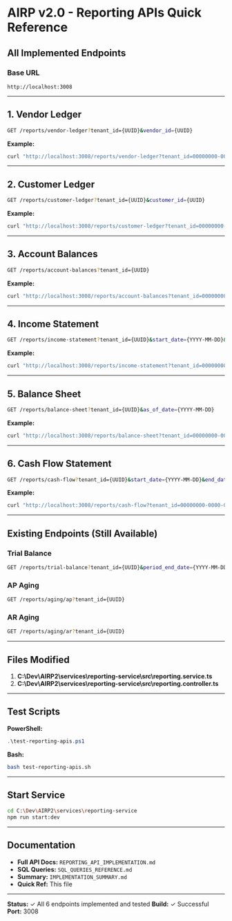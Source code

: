 # AIRP v2.0 - Reporting APIs Quick Reference

## All Implemented Endpoints

### Base URL
```
http://localhost:3008
```

---

## 1. Vendor Ledger
```bash
GET /reports/vendor-ledger?tenant_id={UUID}&vendor_id={UUID}
```

**Example:**
```bash
curl "http://localhost:3008/reports/vendor-ledger?tenant_id=00000000-0000-0000-0000-000000000001&vendor_id=20000000-0000-0000-0000-000000000001"
```

---

## 2. Customer Ledger
```bash
GET /reports/customer-ledger?tenant_id={UUID}&customer_id={UUID}
```

**Example:**
```bash
curl "http://localhost:3008/reports/customer-ledger?tenant_id=00000000-0000-0000-0000-000000000001&customer_id=30000000-0000-0000-0000-000000000001"
```

---

## 3. Account Balances
```bash
GET /reports/account-balances?tenant_id={UUID}
```

**Example:**
```bash
curl "http://localhost:3008/reports/account-balances?tenant_id=00000000-0000-0000-0000-000000000001"
```

---

## 4. Income Statement
```bash
GET /reports/income-statement?tenant_id={UUID}&start_date={YYYY-MM-DD}&end_date={YYYY-MM-DD}
```

**Example:**
```bash
curl "http://localhost:3008/reports/income-statement?tenant_id=00000000-0000-0000-0000-000000000001&start_date=2024-01-01&end_date=2024-12-31"
```

---

## 5. Balance Sheet
```bash
GET /reports/balance-sheet?tenant_id={UUID}&as_of_date={YYYY-MM-DD}
```

**Example:**
```bash
curl "http://localhost:3008/reports/balance-sheet?tenant_id=00000000-0000-0000-0000-000000000001&as_of_date=2024-12-31"
```

---

## 6. Cash Flow Statement
```bash
GET /reports/cash-flow?tenant_id={UUID}&start_date={YYYY-MM-DD}&end_date={YYYY-MM-DD}
```

**Example:**
```bash
curl "http://localhost:3008/reports/cash-flow?tenant_id=00000000-0000-0000-0000-000000000001&start_date=2024-01-01&end_date=2024-12-31"
```

---

## Existing Endpoints (Still Available)

### Trial Balance
```bash
GET /reports/trial-balance?tenant_id={UUID}&period_end_date={YYYY-MM-DD}
```

### AP Aging
```bash
GET /reports/aging/ap?tenant_id={UUID}
```

### AR Aging
```bash
GET /reports/aging/ar?tenant_id={UUID}
```

---

## Files Modified

1. **C:\Dev\AIRP2\services\reporting-service\src\reporting.service.ts**
2. **C:\Dev\AIRP2\services\reporting-service\src\reporting.controller.ts**

---

## Test Scripts

**PowerShell:**
```powershell
.\test-reporting-apis.ps1
```

**Bash:**
```bash
bash test-reporting-apis.sh
```

---

## Start Service

```bash
cd C:\Dev\AIRP2\services\reporting-service
npm run start:dev
```

---

## Documentation

- **Full API Docs:** `REPORTING_API_IMPLEMENTATION.md`
- **SQL Queries:** `SQL_QUERIES_REFERENCE.md`
- **Summary:** `IMPLEMENTATION_SUMMARY.md`
- **Quick Ref:** This file

---

**Status:** ✓ All 6 endpoints implemented and tested
**Build:** ✓ Successful
**Port:** 3008
